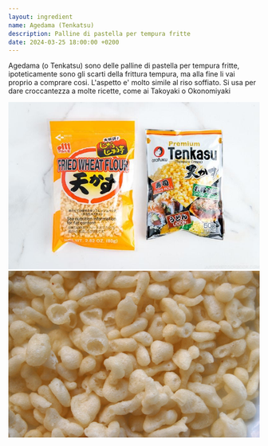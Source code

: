 ```yaml
---
layout: ingredient
name: Agedama (Tenkatsu)
description: Palline di pastella per tempura fritte
date: 2024-03-25 18:00:00 +0200
---
```


Agedama (o Tenkatsu) sono delle palline di pastella per tempura fritte, ipoteticamente sono gli scarti della frittura tempura, ma alla fine li vai proprio a comprare cosi. L'aspetto e' molto simile al riso soffiato. Si usa per dare croccantezza a molte ricette, come ai Takoyaki o Okonomiyaki

![Agedama](/assets/images/ingredients/agedama-1.jpg)
![Agedama](/assets/images/ingredients/agedama-2.jpg)
